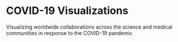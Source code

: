 # COVID-19 Visualizations


 Visualizing worldwide collaborations across the science and medical communities in response to the COVID-19 pandemic
	